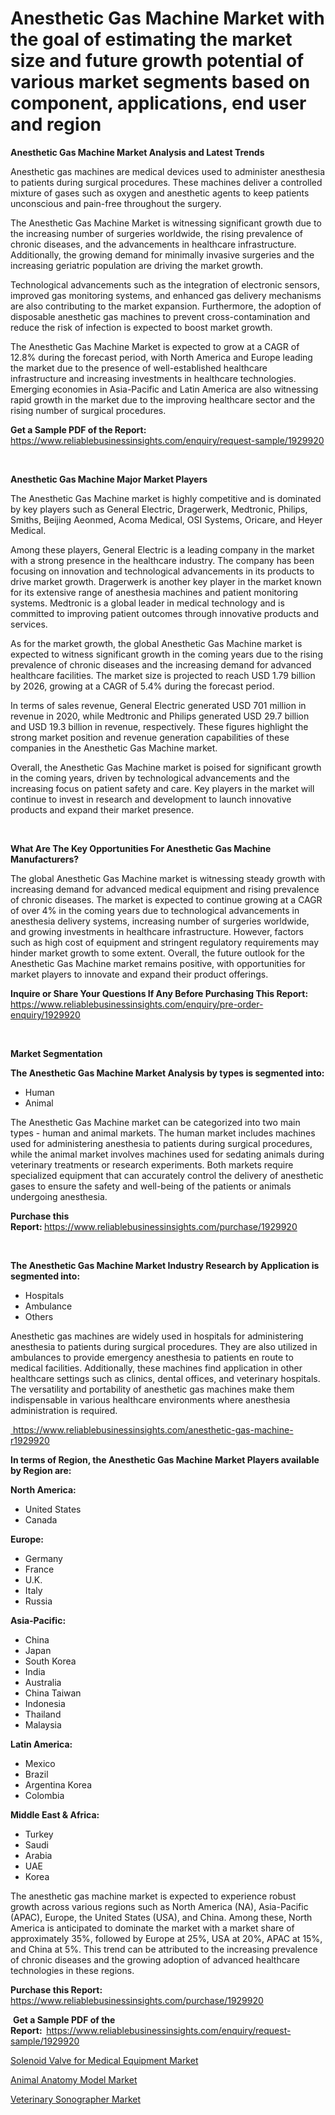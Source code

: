 <p><h1>Anesthetic Gas Machine Market with the goal of estimating the market size and future growth potential of various market segments based on component, applications, end user and region</h1></p><p><strong>Anesthetic Gas Machine Market Analysis and Latest Trends</strong></p>
<p><p>Anesthetic gas machines are medical devices used to administer anesthesia to patients during surgical procedures. These machines deliver a controlled mixture of gases such as oxygen and anesthetic agents to keep patients unconscious and pain-free throughout the surgery.</p><p>The Anesthetic Gas Machine Market is witnessing significant growth due to the increasing number of surgeries worldwide, the rising prevalence of chronic diseases, and the advancements in healthcare infrastructure. Additionally, the growing demand for minimally invasive surgeries and the increasing geriatric population are driving the market growth.</p><p>Technological advancements such as the integration of electronic sensors, improved gas monitoring systems, and enhanced gas delivery mechanisms are also contributing to the market expansion. Furthermore, the adoption of disposable anesthetic gas machines to prevent cross-contamination and reduce the risk of infection is expected to boost market growth.</p><p>The Anesthetic Gas Machine Market is expected to grow at a CAGR of 12.8% during the forecast period, with North America and Europe leading the market due to the presence of well-established healthcare infrastructure and increasing investments in healthcare technologies. Emerging economies in Asia-Pacific and Latin America are also witnessing rapid growth in the market due to the improving healthcare sector and the rising number of surgical procedures.</p></p>
<p><strong>Get a Sample PDF of the Report:&nbsp;</strong> <a href="https://www.reliablebusinessinsights.com/enquiry/request-sample/1929920">https://www.reliablebusinessinsights.com/enquiry/request-sample/1929920</a></p>
<p>&nbsp;</p>
<p><strong>Anesthetic Gas Machine Major Market Players</strong></p>
<p><p>The Anesthetic Gas Machine market is highly competitive and is dominated by key players such as General Electric, Dragerwerk, Medtronic, Philips, Smiths, Beijing Aeonmed, Acoma Medical, OSI Systems, Oricare, and Heyer Medical. </p><p>Among these players, General Electric is a leading company in the market with a strong presence in the healthcare industry. The company has been focusing on innovation and technological advancements in its products to drive market growth. Dragerwerk is another key player in the market known for its extensive range of anesthesia machines and patient monitoring systems. Medtronic is a global leader in medical technology and is committed to improving patient outcomes through innovative products and services. </p><p>As for the market growth, the global Anesthetic Gas Machine market is expected to witness significant growth in the coming years due to the rising prevalence of chronic diseases and the increasing demand for advanced healthcare facilities. The market size is projected to reach USD 1.79 billion by 2026, growing at a CAGR of 5.4% during the forecast period.</p><p>In terms of sales revenue, General Electric generated USD 701 million in revenue in 2020, while Medtronic and Philips generated USD 29.7 billion and USD 19.3 billion in revenue, respectively. These figures highlight the strong market position and revenue generation capabilities of these companies in the Anesthetic Gas Machine market.</p><p>Overall, the Anesthetic Gas Machine market is poised for significant growth in the coming years, driven by technological advancements and the increasing focus on patient safety and care. Key players in the market will continue to invest in research and development to launch innovative products and expand their market presence.</p></p>
<p>&nbsp;</p>
<p><strong>What Are The Key Opportunities For Anesthetic Gas Machine Manufacturers?</strong></p>
<p><p>The global Anesthetic Gas Machine market is witnessing steady growth with increasing demand for advanced medical equipment and rising prevalence of chronic diseases. The market is expected to continue growing at a CAGR of over 4% in the coming years due to technological advancements in anesthesia delivery systems, increasing number of surgeries worldwide, and growing investments in healthcare infrastructure. However, factors such as high cost of equipment and stringent regulatory requirements may hinder market growth to some extent. Overall, the future outlook for the Anesthetic Gas Machine market remains positive, with opportunities for market players to innovate and expand their product offerings.</p></p>
<p><strong>Inquire or Share Your Questions If Any Before Purchasing This Report:</strong> <a href="https://www.reliablebusinessinsights.com/enquiry/pre-order-enquiry/1929920">https://www.reliablebusinessinsights.com/enquiry/pre-order-enquiry/1929920</a></p>
<p>&nbsp;</p>
<p><strong>Market Segmentation</strong></p>
<p><strong>The Anesthetic Gas Machine Market Analysis by types is segmented into:</strong></p>
<p><ul><li>Human</li><li>Animal</li></ul></p>
<p><p>The Anesthetic Gas Machine market can be categorized into two main types - human and animal markets. The human market includes machines used for administering anesthesia to patients during surgical procedures, while the animal market involves machines used for sedating animals during veterinary treatments or research experiments. Both markets require specialized equipment that can accurately control the delivery of anesthetic gases to ensure the safety and well-being of the patients or animals undergoing anesthesia.</p></p>
<p><strong>Purchase this Report:&nbsp;</strong><a href="https://www.reliablebusinessinsights.com/purchase/1929920">https://www.reliablebusinessinsights.com/purchase/1929920</a></p>
<p>&nbsp;</p>
<p><strong>The Anesthetic Gas Machine Market Industry Research by Application is segmented into:</strong></p>
<p><ul><li>Hospitals</li><li>Ambulance</li><li>Others</li></ul></p>
<p><p>Anesthetic gas machines are widely used in hospitals for administering anesthesia to patients during surgical procedures. They are also utilized in ambulances to provide emergency anesthesia to patients en route to medical facilities. Additionally, these machines find application in other healthcare settings such as clinics, dental offices, and veterinary hospitals. The versatility and portability of anesthetic gas machines make them indispensable in various healthcare environments where anesthesia administration is required.</p></p>
<p><a href="https://www.reliablebusinessinsights.com/anesthetic-gas-machine-r1929920">&nbsp;https://www.reliablebusinessinsights.com/anesthetic-gas-machine-r1929920</a></p>
<p><strong>In terms of Region, the Anesthetic Gas Machine Market Players available by Region are:</strong></p>
<p>
    <p> <strong> North America: </strong>
        <ul>
            <li>United States</li>
            <li>Canada</li>
        </ul>
        </p> 
    <p> <strong> Europe: </strong>
        <ul>
            <li>Germany</li>
            <li>France</li>
            <li>U.K.</li>
            <li>Italy</li>
            <li>Russia</li>
        </ul>
        </p> 
    <p> <strong> Asia-Pacific: </strong>
        <ul>
            <li>China</li>
            <li>Japan</li>
            <li>South Korea</li>
            <li>India</li>
            <li>Australia</li>
            <li>China Taiwan</li>
            <li>Indonesia</li>
            <li>Thailand</li>
            <li>Malaysia</li>
        </ul>
        </p> 
    <p> <strong> Latin America: </strong>
        <ul>
            <li>Mexico</li>
            <li>Brazil</li>
            <li>Argentina Korea</li>
            <li>Colombia</li>
        </ul>
        </p> 
    <p> <strong> Middle East & Africa: </strong>
        <ul>
            <li>Turkey</li>
            <li>Saudi</li>
            <li>Arabia</li>
            <li>UAE</li>
            <li>Korea</li>
        </ul>
    </p>
    </p>
<p><p>The anesthetic gas machine market is expected to experience robust growth across various regions such as North America (NA), Asia-Pacific (APAC), Europe, the United States (USA), and China. Among these, North America is anticipated to dominate the market with a market share of approximately 35%, followed by Europe at 25%, USA at 20%, APAC at 15%, and China at 5%. This trend can be attributed to the increasing prevalence of chronic diseases and the growing adoption of advanced healthcare technologies in these regions.</p></p>
<p><strong>Purchase this Report: </strong><a href="https://www.reliablebusinessinsights.com/purchase/1929920">https://www.reliablebusinessinsights.com/purchase/1929920</a></p>
<p>&nbsp;<strong>Get a Sample PDF of the Report:&nbsp;&nbsp;</strong><a href="https://www.reliablebusinessinsights.com/enquiry/request-sample/1929920">https://www.reliablebusinessinsights.com/enquiry/request-sample/1929920</a></p>
<p><strong></strong></p>
<p><p><a href="https://github.com/DeonteStanton2023/Market-Research-Report-List-2/blob/main/solenoid-valve-for-medical-equipment-market.md">Solenoid Valve for Medical Equipment Market</a></p><p><a href="https://github.com/AnnChovey2023/Market-Research-Report-List-2/blob/main/animal-anatomy-model-market.md">Animal Anatomy Model Market</a></p><p><a href="https://github.com/ZackaryHalvorson2023/Market-Research-Report-List-2/blob/main/veterinary-sonographer-market.md">Veterinary Sonographer Market</a></p></p>